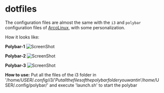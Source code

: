 # dotfiles

The configuration files are almost the same with the `i3` and `polybar` configuration files of [ArcoLinux](https://arcolinux.info/), with some personalization.

How it looks like:

**Polybar-1**
![ScreenShot](https://i.imgur.com/UIMiU6X.jpg)

**Polybar-2**
![ScreenShot](https://i.imgur.com/UDXYk7E.jpg)

**Polybar-3**
![ScreenShot](https://i.imgur.com/B8PuYjY.png)

**How to use:**
Put all the files of the i3 folder in '/home/$USER/.config/i3/'
Put all the files of the polybar folder you want in '/home/$USER/.config/polybar/' and execute 'launch.sh' to start the polybar

